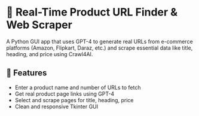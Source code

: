 # 🛒 Real-Time Product URL Finder & Web Scraper

A Python GUI app that uses GPT-4 to generate real URLs from e-commerce platforms (Amazon, Flipkart, Daraz, etc.) and scrape essential data like title, heading, and price using Crawl4AI.

## 📌 Features

- Enter a product name and number of URLs to fetch
- Get real product page links using GPT-4
- Select and scrape pages for title, heading, price
- Clean and responsive Tkinter GUI




